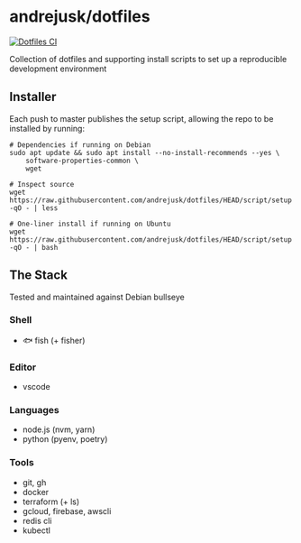 # andrejusk/dotfiles

[![Dotfiles CI](https://github.com/andrejusk/dotfiles/actions/workflows/ci.yml/badge.svg)](https://github.com/andrejusk/dotfiles/actions/workflows/ci.yml)

Collection of dotfiles and supporting install scripts
to set up a reproducible development environment

## Installer

Each push to master publishes the setup script, allowing the repo
to be installed by running:

    # Dependencies if running on Debian
    sudo apt update && sudo apt install --no-install-recommends --yes \
        software-properties-common \
        wget

    # Inspect source
    wget https://raw.githubusercontent.com/andrejusk/dotfiles/HEAD/script/setup -qO - | less

    # One-liner install if running on Ubuntu
    wget https://raw.githubusercontent.com/andrejusk/dotfiles/HEAD/script/setup -qO - | bash

## The Stack

Tested and maintained against Debian bullseye

### Shell

- 🐟 fish (+ fisher)

### Editor

- vscode

### Languages

- node.js (nvm, yarn)
- python (pyenv, poetry)

### Tools

- git, gh
- docker
- terraform (+ ls)
- gcloud, firebase, awscli
- redis cli
- kubectl

